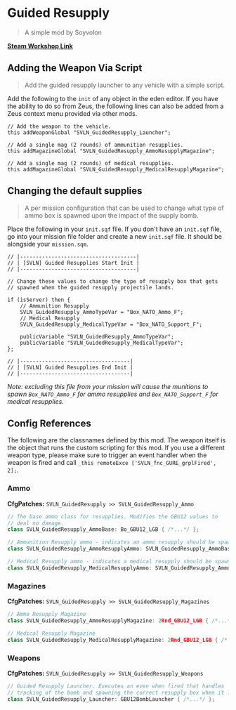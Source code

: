 # Guided Resupply
> A simple mod by Soyvolon

[**Steam Workshop Link**]()

## Adding the Weapon Via Script
> Add the guided resupply launcher to any vehicle with a simple script.

Add the following to the `init` of any object in the eden editor. If you have the ability to do so from Zeus,
the following lines can also be added from a Zeus context menu provided via other mods.

```sqf
// Add the weapon to the vehicle.
this addWeaponGlobal "SVLN_GuidedResupply_Launcher";

// Add a single mag (2 rounds) of ammunition resupplies.
this addMagazineGlobal "SVLN_GuidedResupply_AmmoResupplyMagazine";

// Add a single mag (2 rounds) of medical resupplies.
this addMagazineGlobal "SVLN_GuidedResupply_MedicalResupplyMagazine";
```

## Changing the default supplies
> A per mission configuration that can be used to change what type of ammo box is spawned upon the impact of the supply bomb.

Place the following in your `init.sqf` file. If you don't have an `init.sqf` file, go into your mission file folder and create a new `init.sqf` file. It should be alongside your `mission.sqm`.

```sqf
// |-------------------------------------|
// | [SVLN] Guided Resupplies Start Init |
// |-------------------------------------|

// Change these values to change the type of resupply box that gets
// spawned when the guided resupply projectile lands.

if (isServer) then {
	// Ammunition Resupply
	SVLN_GuidedResupply_AmmoTypeVar = "Box_NATO_Ammo_F";
	// Medical Resupply
	SVLN_GuidedResupply_MedicalTypeVar = "Box_NATO_Support_F";

	publicVariable "SVLN_GuidedResupply_AmmoTypeVar";
	publicVariable "SVLN_GuidedResupply_MedicalTypeVar";
};

// |-----------------------------------|
// | [SVLN] Guided Resupplies End Init |
// |-----------------------------------|
```

*Note: excluding this file from your mission will cause the munitions to spawn `Box_NATO_Ammo_F` for ammo resupplies and `Box_NATO_Support_F` for medical resupplies.*

## Config References

The following are the classnames defined by this mod. The weapon itself is the object that runs the custom scripting for this mod. If you use a different weapon type, please make sure to trigger an event handler when the weapon is fired and call `_this remoteExce ['SVLN_fnc_GURE_grplFired', 2];`.

### Ammo

**CfgPatches:** `SVLN_GuidedResupply >> SVLN_GuidedResupply_Ammo`

```cpp
// The base ammo class for resupplies. Modifies the GBU12 values to
// deal no damage.
class SVLN_GuidedResupply_AmmoBase: Bo_GBU12_LGB { /*...*/ };

// Ammunition Resupply ammo - indicates an ammo resupply should be spawned.
class SVLN_GuidedResupply_AmmoResupplyAmmo: SVLN_GuidedResupply_AmmoBase { /*...*/ };

// Medical Resupply ammo - indicates a medical resupply should be spawned.
class SVLN_GuidedResupply_MedicalResupplyAmmo: SVLN_GuidedResupply_AmmoBase { /*...*/ };
```

### Magazines

**CfgPatches:** `SVLN_GuidedResupply >> SVLN_GuidedResupply_Magazines`

```cpp
// Ammo Resupply Magazine
class SVLN_GuidedResupply_AmmoResupplyMagazine: 2Rnd_GBU12_LGB { /*...*/ };

// Medical Resupply Magazine
class SVLN_GuidedResupply_MedicalResupplyMagazine: 2Rnd_GBU12_LGB { /* ... */ };
```

### Weapons

**CfgPatches:** `SVLN_GuidedResupply >> SVLN_GuidedResupply_Weapons`

```cpp
// Guided Resupply Launcher. Executes an even when fired that handles
// tracking of the bomb and spawning the correct resupply box when it lands.
class SVLN_GuidedResupply_Launcher: GBU12BombLauncher { /*...*/ };
```